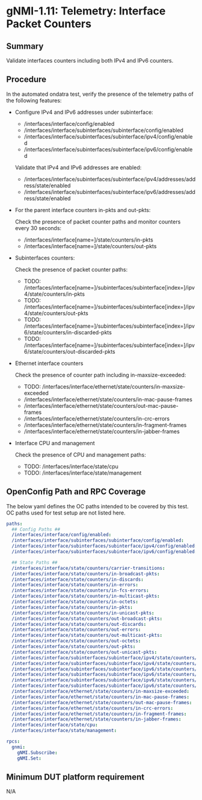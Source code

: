 # gNMI-1.11: Telemetry: Interface Packet Counters

## Summary

Validate interfaces counters including both IPv4 and IPv6 counters.

## Procedure

In the automated ondatra test, verify the presence of the telemetry paths of the
following features:

*   Configure IPv4 and IPv6 addresses under subinterface:

    *   /interfaces/interface/config/enabled
    *   /interfaces/interface/subinterfaces/subinterface/config/enabled
    *   /interfaces/interface/subinterfaces/subinterface/ipv4/config/enabled
    *   /interfaces/interface/subinterfaces/subinterface/ipv6/config/enabled

    Validate that IPv4 and IPv6 addresses are enabled:

    *   /interfaces/interface/subinterfaces/subinterface/ipv4/addresses/address/state/enabled
    *   /interfaces/interface/subinterfaces/subinterface/ipv6/addresses/address/state/enabled

*   For the parent interface counters in-pkts and out-pkts:

    Check the presence of packet counter paths and monitor counters every 30 seconds:

    *   /interfaces/interface[name=<port>]/state/counters/in-pkts
    *   /interfaces/interface[name=<port>]/state/counters/out-pkts

*   Subinterfaces counters:

    Check the presence of packet counter paths:

    *   TODO:
        /interfaces/interface[name=<port>]/subinterfaces/subinterface[index=<index>]/ipv4/state/counters/in-pkts
    *   TODO:
        /interfaces/interface[name=<port>]/subinterfaces/subinterface[index=<index>]/ipv4/state/counters/out-pkts
    *   TODO:
        /interfaces/interface[name=<port>]/subinterfaces/subinterface[index=<index>]/ipv6/state/counters/in-discarded-pkts
    *   TODO:
        /interfaces/interface[name=<port>]/subinterfaces/subinterface[index=<index>]/ipv6/state/counters/out-discarded-pkts

*   Ethernet interface counters

    Check the presence of counter path including in-maxsize-exceeded:

    *   TODO: /interfaces/interface/ethernet/state/counters/in-maxsize-exceeded
    *   /interfaces/interface/ethernet/state/counters/in-mac-pause-frames
    *   /interfaces/interface/ethernet/state/counters/out-mac-pause-frames
    *   /interfaces/interface/ethernet/state/counters/in-crc-errors
    *   /interfaces/interface/ethernet/state/counters/in-fragment-frames
    *   /interfaces/interface/ethernet/state/counters/in-jabber-frames

*   Interface CPU and management

    Check the presence of CPU and management paths:

    *   TODO: /interfaces/interface/state/cpu
    *   TODO: /interfaces/interface/state/management

## OpenConfig Path and RPC Coverage

The below yaml defines the OC paths intended to be covered by this test.  OC paths used for test setup are not listed here.

```yaml
paths:
  ## Config Paths ##
  /interfaces/interface/config/enabled:
  /interfaces/interface/subinterfaces/subinterface/config/enabled:
  /interfaces/interface/subinterfaces/subinterface/ipv4/config/enabled:
  /interfaces/interface/subinterfaces/subinterface/ipv6/config/enabled:

  ## State Paths ##
  /interfaces/interface/state/counters/carrier-transitions:
  /interfaces/interface/state/counters/in-broadcast-pkts:
  /interfaces/interface/state/counters/in-discards:
  /interfaces/interface/state/counters/in-errors:
  /interfaces/interface/state/counters/in-fcs-errors:
  /interfaces/interface/state/counters/in-multicast-pkts:
  /interfaces/interface/state/counters/in-octets:
  /interfaces/interface/state/counters/in-pkts:
  /interfaces/interface/state/counters/in-unicast-pkts:
  /interfaces/interface/state/counters/out-broadcast-pkts:
  /interfaces/interface/state/counters/out-discards:
  /interfaces/interface/state/counters/out-errors:
  /interfaces/interface/state/counters/out-multicast-pkts:
  /interfaces/interface/state/counters/out-octets:
  /interfaces/interface/state/counters/out-pkts:
  /interfaces/interface/state/counters/out-unicast-pkts:
  /interfaces/interface/subinterfaces/subinterface/ipv4/state/counters/in-pkts:
  /interfaces/interface/subinterfaces/subinterface/ipv4/state/counters/out-pkts:
  /interfaces/interface/subinterfaces/subinterface/ipv6/state/counters/in-pkts:
  /interfaces/interface/subinterfaces/subinterface/ipv6/state/counters/out-pkts:
  /interfaces/interface/subinterfaces/subinterface/ipv6/state/counters/in-discarded-pkts:
  /interfaces/interface/subinterfaces/subinterface/ipv6/state/counters/out-discarded-pkts:
  /interfaces/interface/ethernet/state/counters/in-maxsize-exceeded:
  /interfaces/interface/ethernet/state/counters/in-mac-pause-frames:
  /interfaces/interface/ethernet/state/counters/out-mac-pause-frames:
  /interfaces/interface/ethernet/state/counters/in-crc-errors:
  /interfaces/interface/ethernet/state/counters/in-fragment-frames:
  /interfaces/interface/ethernet/state/counters/in-jabber-frames:
  /interfaces/interface/state/cpu:
  /interfaces/interface/state/management:

rpcs:
  gnmi:
    gNMI.Subscribe:
    gNMI.Set:
```

## Minimum DUT platform requirement

N/A
